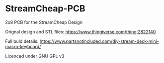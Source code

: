 # StreamCheap-PCB
2x8 PCB for the StreamCheap Design

Orignal design and STL files: https://www.thingiverse.com/thing:2822140

Full buld details: https://www.partsnotincluded.com/diy-stream-deck-mini-macro-keyboard/

Licenced under GNU GPL v3
